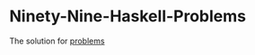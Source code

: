 Ninety-Nine-Haskell-Problems
============================

The solution for [problems](http://www.haskell.org/haskellwiki/99_questions)